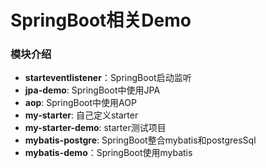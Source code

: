 # SpringBoot相关Demo
### 模块介绍
* **starteventlistener**：SpringBoot启动监听
* **jpa-demo**: SpringBoot中使用JPA
* **aop**: SpringBoot中使用AOP
* **my-starter**: 自己定义starter
* **my-starter-demo**: starter测试项目
* **mybatis-postgre**: SpringBoot整合mybatis和postgresSql
* **mybatis-demo**：SpringBoot使用mybatis
